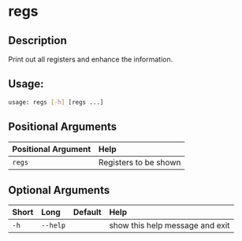 



# regs

## Description


Print out all registers and enhance the information.
## Usage:


```bash
usage: regs [-h] [regs ...]

```
## Positional Arguments

|Positional Argument|Help|
| :--- | :--- |
|`regs`|Registers to be shown|

## Optional Arguments

|Short|Long|Default|Help|
| :--- | :--- | :--- | :--- |
|`-h`|`--help`||show this help message and exit|

